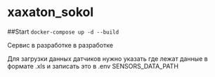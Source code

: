 # xaxaton_sokol

##Start
```docker-compose up -d --build```

Сервис в разработке в разработке

Для загрузки данных датчиков нужно указать где лежат данные в  формате .xls и записать это в .env SENSORS_DATA_PATH


